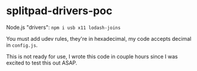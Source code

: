# splitpad-drivers-poc

Node.js "drivers":
`npm i usb x11 lodash-joins`

You must add udev rules, they're in hexadecimal, my code accepts decimal in `config.js`.

This is not ready for use, I wrote this code in couple hours since I was excited to test this out ASAP.
